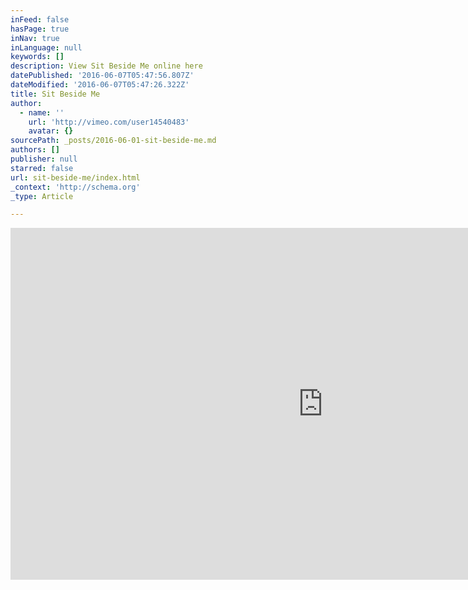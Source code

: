 ```yaml
---
inFeed: false
hasPage: true
inNav: true
inLanguage: null
keywords: []
description: View Sit Beside Me online here
datePublished: '2016-06-07T05:47:56.807Z'
dateModified: '2016-06-07T05:47:26.322Z'
title: Sit Beside Me
author:
  - name: ''
    url: 'http://vimeo.com/user14540483'
    avatar: {}
sourcePath: _posts/2016-06-01-sit-beside-me.md
authors: []
publisher: null
starred: false
url: sit-beside-me/index.html
_context: 'http://schema.org'
_type: Article

---
```

<iframe src="https://cdn.embedly.com/widgets/media.html?src=https%3A%2F%2Fplayer.vimeo.com%2Fvideo%2F93120546&amp;url=https%3A%2F%2Fplayer.vimeo.com%2Fvideo%2F93120546%22&amp;image=http%3A%2F%2Fi.vimeocdn.com%2Fvideo%2F473098801_960.jpg&amp;key=b7d04c9b404c499eba89ee7072e1c4f7&amp;type=text%2Fhtml&amp;schema=vimeo" width="1000" height="563" scrolling="no" frameborder="0" allowfullscreen="" style=""></iframe>